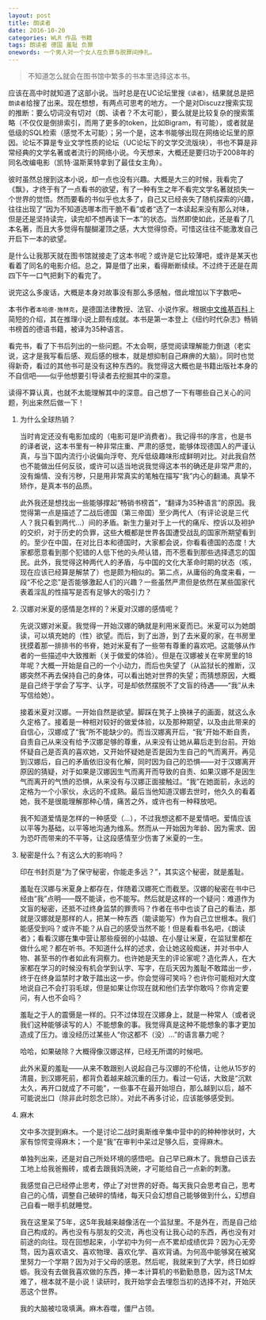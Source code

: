 ```yaml
---
layout: post
title: 朗读者
date: 2016-10-20
categories: WLR 作品 书籍
tags: 朗读者 德国 羞耻 负罪
onewords: 一个男人对一个女人在负罪与脱罪间挣扎。
---
```

> 不知道怎么就会在图书馆中繁多的书本里选择这本书。

应该在高中时就知道了这部小说。当时总是在UC论坛里搜`《读者》`，结果就总是把`朗读者`给搜了出来。现在想想，有两点可思考的地方。一个是对Discuzz搜索实现的推断：要么切词没有切对（朗、读者？不太可能），要么就是比较复杂的搜索策略（不仅仅是倒排索引，而用了更多的token，比如Bigram，有可能），或者就是低级的SQL检索（感觉不太可能）；另一个是，这本书能够出现在网络论坛里的原因。论坛不算是专业文学性质的论坛（UC论坛下的文学交流版块），书也不算是非常经典的文学名著或者流行的网络小说。今天想来，大概还是要归功于2008年的同名改编电影（凯特·温斯莱特拿到了最佳女主角）。

彼时虽然总搜到这本小说，却一点也没有兴趣。大概是大三的时候，我看完了《飘》，才终于有了一点看书的欲望，有了一种有生之年不看完文学名著就损失一个世界的觉悟。然而要看的书似乎也太多了，自己又已经丧失了随机探索的兴趣，往往出现了“因为不知道选哪本而干脆不看”或者“选了一本读起来没有那么对味，但是还是坚持读完，读完却不想再读下一本”的状态。当然即使如此，还是看了几本名著，而且大多觉得有醍醐灌顶之感，大大觉得惊奇。可惜这往往不能激发自己开启下一本的欲望。

是什么让我那天就在图书馆就接走了这本书呢？或许是它比较薄吧，或许是某天也看着了同名的电影介绍。总之，算是借了出来，看得断断续续。不过终于还是在周四下午一口气把剩下的看完了。

说完这么多废话，大概是本身对故事没有那么多感触，借此增加以下字数吧~

本书作者`本哈德·施林克`，是德国法律教授、法官、小说作家。根据[中文维基百科](https://zh.wikipedia.org/wiki/%E6%9C%AC%E5%93%88%E5%BE%B7%C2%B7%E6%96%BD%E6%9E%97%E5%85%8B)上简短的介绍，其在推理小说上颇有成就。本书是第一本登上《纽约时代杂志》畅销书榜首的德语书籍，被译为35种语言。

看完书，看了下书后列出的一些问题。不太会啊，感觉阅读理解能力倒退（老实说，这才是我写看后感、观后感的根本，就是想抑制自己麻痹的大脑）。同时也觉得新奇，看过的其他书可是没有这种东西的。我觉得这大概也是书籍出版社本身的不自信吧——似乎他想要引导读者去挖掘其中的深意。

读得不算认真，也就不太能理解其中的深意。自己想了一下有哪些自己关心的问题，列出来然后做一下！

1. 为什么全球热销？

    当时肯定还没有电影加成的（电影可是IP消费者）。我记得书的序言，也是书的译者说，这本书里有一种非常庄重、严肃的感觉，能够体现德国人的严谨认真，与当下国内流行小说偏向浮夸、充斥低级趣味形成鲜明对比。对此我自然也不能做出任何反驳，或许可以适当地说我觉得这本书的确还是非常严肃的，没有煽情、没有污秽，只是用非常真实的笔触在描写“我”内心的翻涌。真挚不矫作，是真本书的品质。

    此外我还是想找出一些能够撑起“畅销书榜首”，“翻译为35种语言”的原因。我觉得第一点是描述了二战后德国（第三帝国）至少两代人（有评论说是三代人？我只看到两代...）间的矛盾。新生力量对于上一代的痛斥、控诉以及袒护的交织，对于历史的负罪，这些大概都是世界各国遭受战乱的国家所期望看到的。至少在中国，在对比日本和德国时，大家都会说，你看看德国的态度！大家都愿意看到那个犯错的人低下他的头颅认错，而不愿看到那些选择遗忘的国民。此外，我觉得这种两代人的矛盾，与中国的文化大革命时期的状态（咳，现在应该已经算是解禁了）也是颇为相似的。第二点，从庸俗的角度来看，一段“不伦之恋”是否能够激起人们的兴趣？一些虽然严肃但是依然在某些国家代表着淫乱的性描写是否有足够大的吸引力？

2. 汉娜对米夏的感情是怎样的？米夏对汉娜的感情呢？

    先说汉娜对米夏。我觉得一开始汉娜的确就是利用米夏而已。米夏可以为她朗读，可以填充她的（性）欲望。而后，到了出游，到了去米夏的家，在书房里抚摸着那一排排书的书脊，她对米夏有了一些带有尊重的喜欢吧。这能够从作者的一些描述中大致推断（关于做爱的体验）。但是在汉娜被关在牢房里的18年呢？大概一开始是自己的一个小动力，而后也失望了（从监狱长的推断，汉娜突然不再去保持自己的身体，可以看出她对世界的失望；而猜想原因，大概是自己终于学会了写字、认字，可是却依然摆脱不了文盲的待遇——“我”从未写信给她）。

    接着米夏对汉娜。一开始自然是欲望。脚踩在凳子上换袜子的画面，就这么永久定格了。接着是一种相对较好的做爱体验，以及那种期望，以及由此带来的自信心，汉娜成了“我”所不能缺少的。而当汉娜离开后，“我”开始不断自责，自责自己从来没有给予汉娜足够的尊重，从来没有让她从幕后走到台前。开始怀疑自己是否真的喜欢她，又开始怀疑她是否是因为生自己的气而离开。再见到汉娜后，自己的矛盾依旧没有化解，同时因为自己的恐惧——对于汉娜离开原因的猜疑，对于如果是汉娜因生气而离开而导致的自责、如果汉娜不是因生气而离开的气愤的恐惧，从来没有与汉娜正面接触过。“我”在她面前，永远的定格为一个小家伙，永远的不成熟。最后当他知道汉娜去世时，他久久的看着她，我不是很能理解那种心情，痛苦之外，或许也有一种释放吧。

    我不知道爱情是怎样的一种感受（...），不过我想这都不是爱情吧。爱情应该以平等为基础，以平等地沟通为维系。然而从一开始因为年龄、因为需求、因为恐吓而带来的不平等，让这段感情至少伤害了米夏的一生。

3. 秘密是什么？有这么大的影响吗？

    印在书封页是“为了保守秘密，你能走多远？”，其实这个秘密，就是羞耻。

    羞耻在汉娜与米夏身上都存在，伴随着汉娜死亡而截至。汉娜的秘密在书中已经由“我”点明——既不能读，也不能写。然后就是这样的一个疑问：难道作为文盲的秘密，还抵不过终身监禁的罪责吗？作者在书中也谈了自己的看法，那就是汉娜就是那样的人，把某一种东西（能读能写）作为自己立世根本。我们能感受到吗？或许不能？从自己的感受当然不能！但是看看书名吧，《朗读者》；看看汉娜在集中营让那些瘦弱的小姑娘、在小屋让米夏，在监狱里都在做什么呢？都在听书。不知道什么样的述求，会让她这般痴迷，并对书中人物、甚至书的作者如此有洞察力。也许她是天生的评论家呢？造化弄人，在大家都在学习的时候没有机会学到认字、写字，在后天因为羞耻不敢踏出一步，终于在终身监禁时才敢于踏出这一步。你会觉得可笑吗？也许你可能相对大度地说自己不会打羽毛球，但是如果让你现在就和他们去学你敢吗？你肯定要问，有人也不会吗？

    羞耻之于人的震慑是一样的。只不过体现在汉娜身上，就是一种常人（或者说我们这种能够读写的人）不能想象的事。我觉得真是这种不能想象的事才更加造成了压力。谁没经历过某些人“你这都不（没）...”的语言暴力呢？

    哈哈，如果破除？大概得像汉娜这样，已经无所谓的时候吧。

    此外米夏的羞耻——从来不敢跟别人说起自己与汉娜的不伦情，让他从15岁的清晨，到汉娜死前，都背负着越来越沉重的压力。看过一句话，大致是“沉默太久，再开口就成了不可能”，一些事不在最开始坦白，那么越到以后，越不可能说出口（除非此时怨念已除）。对此不再多讨论，应该能够感受到。

4. 麻木

    文中多次提到麻木。一个是讨论二战时奥斯维辛集中营中的的种种惨状时，大家有惊愕变得麻木；一个是“我”在审判中呆过足够久后，变得麻木。

    单独列出来，还是对自己所处环境的感悟吧。自己早已麻木了。我想自己该去工地上给我爸搬砖，或者去跟我妈洗碗，才可能给自己一点新的刺激。

    我感觉自己已经停止思考，停止了对世界的好奇。每天我只会思考自己，思考自己的心情，调整自己破碎的情绪，每天只会幻想自己能够做到什么，幻想自己自看一眼手机就睡觉。

    我在这里呆了5年，这5年我越来越像活在一个监狱里。不是外在，而是自己给自己构成的。再也没有与朋友的交流，再也没有让我心动的东西，再也没有对前途的向往。现在回想起来，小学初中为何一点不累却成绩优异？因为心无旁骛，因为喜欢语文、喜欢物理、喜欢化学、喜欢背诵。为何高中能够窝在被窝里努力一个学期？因为对于父母的感恩。然后呢，我就来到了大学，终日如蜉蝣。我没有去做我喜欢做的东西，捧一本计算机的书勤勤恳恳，因为这TM太难了，根本就不是小说！读研时，我开始学会去埋怨当初的选择不对，开始厌恶这个世界。

    我的大脑被垃圾填满。麻木吞噬，僵尸占领。